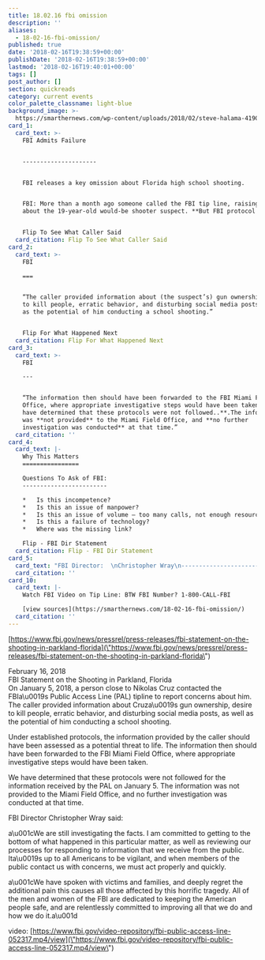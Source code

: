 ```yaml
---
title: 18.02.16 fbi omission
description: ''
aliases:
  - 18-02-16-fbi-omission/
published: true
date: '2018-02-16T19:38:59+00:00'
publishDate: '2018-02-16T19:38:59+00:00'
lastmod: '2018-02-16T19:40:01+00:00'
tags: []
post_author: []
section: quickreads
category: current events
color_palette_classname: light-blue
background_image: >-
  https://smarthernews.com/wp-content/uploads/2018/02/steve-halama-419088-360x360.jpg
card_1:
  card_text: >-
    FBI Admits Failure  


    ---------------------


    FBI releases a key omission about Florida high school shooting.


    FBI: More than a month ago someone called the FBI tip line, raising concerns
    about the 19-year-old would-be shooter suspect. **But FBI protocol failed.**


    Flip To See What Caller Said
  card_citation: Flip To See What Caller Said
card_2:
  card_text: >-
    FBI

    ===


    “The caller provided information about (the suspect’s) gun ownership, desire
    to kill people, erratic behavior, and disturbing social media posts, as well
    as the potential of him conducting a school shooting.”


    Flip For What Happened Next
  card_citation: Flip For What Happened Next
card_3:
  card_text: >-
    FBI

    ---


    “The information then should have been forwarded to the FBI Miami Field
    Office, where appropriate investigative steps would have been taken. **We
    have determined that these protocols were not followed..**.The information
    was **not provided** to the Miami Field Office, and **no further
    investigation was conducted** at that time.”
  card_citation: ''
card_4:
  card_text: |-
    Why This Matters
    ================

    Questions To Ask of FBI:
    ------------------------

    *   Is this incompetence?
    *   Is this an issue of manpower?
    *   Is this an issue of volume – too many calls, not enough resources?
    *   Is this a failure of technology?
    *   Where was the missing link?

    Flip - FBI Dir Statement
  card_citation: Flip - FBI Dir Statement
card_5:
  card_text: "FBI Director:  \nChristopher Wray\n--------------------------------\n\na\x1CWe have spoken with victims and families, and deeply regret the additional pain this causes all those affected by this horrific tragedy. All of the men and women of the FBI are dedicated to keeping the American people safe, and are relentlessly committed to improving all that we do and how we do it.a\x1D"
  card_citation: ''
card_10:
  card_text: |-
    Watch FBI Video on Tip Line: BTW FBI Number? 1-800-CALL-FBI

    [view sources](https://smarthernews.com/18-02-16-fbi-omission/)
  card_citation: ''
---
```

[https://www.fbi.gov/news/pressrel/press-releases/fbi-statement-on-the-shooting-in-parkland-florida](\"https://www.fbi.gov/news/pressrel/press-releases/fbi-statement-on-the-shooting-in-parkland-florida\")

February 16, 2018  
FBI Statement on the Shooting in Parkland, Florida  
On January 5, 2018, a person close to Nikolas Cruz contacted the FBIa\\u0019s Public Access Line (PAL) tipline to report concerns about him. The caller provided information about Cruza\\u0019s gun ownership, desire to kill people, erratic behavior, and disturbing social media posts, as well as the potential of him conducting a school shooting.

Under established protocols, the information provided by the caller should have been assessed as a potential threat to life. The information then should have been forwarded to the FBI Miami Field Office, where appropriate investigative steps would have been taken.

We have determined that these protocols were not followed for the information received by the PAL on January 5. The information was not provided to the Miami Field Office, and no further investigation was conducted at that time.

FBI Director Christopher Wray said:

a\\u001cWe are still investigating the facts. I am committed to getting to the bottom of what happened in this particular matter, as well as reviewing our processes for responding to information that we receive from the public. Ita\\u0019s up to all Americans to be vigilant, and when members of the public contact us with concerns, we must act properly and quickly.

a\\u001cWe have spoken with victims and families, and deeply regret the additional pain this causes all those affected by this horrific tragedy. All of the men and women of the FBI are dedicated to keeping the American people safe, and are relentlessly committed to improving all that we do and how we do it.a\\u001d

video: [https://www.fbi.gov/video-repository/fbi-public-access-line-052317.mp4/view](\"https://www.fbi.gov/video-repository/fbi-public-access-line-052317.mp4/view\")